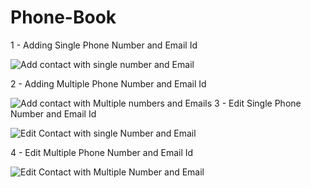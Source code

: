 # Phone-Book
1 - Adding Single Phone Number and Email Id

![Add contact with single number and Email](https://user-images.githubusercontent.com/46787992/83349666-4f39f480-a354-11ea-9e32-9130c755aa46.PNG)

2 - Adding Multiple Phone Number and Email Id

![Add contact with Multiple numbers and Emails](https://user-images.githubusercontent.com/46787992/83349664-4ea15e00-a354-11ea-93b3-3dd64381ef0d.PNG)
3 - Edit Single Phone Number and Email Id

![Edit Contact with single Number and Email](https://user-images.githubusercontent.com/46787992/83349663-4d703100-a354-11ea-8818-f7f897f44b9b.PNG)

4 - Edit Multiple Phone Number and Email Id

![Edit Contact with Multiple Number and Email](https://user-images.githubusercontent.com/46787992/83349667-4fd28b00-a354-11ea-8066-d253e2f8186b.PNG)
